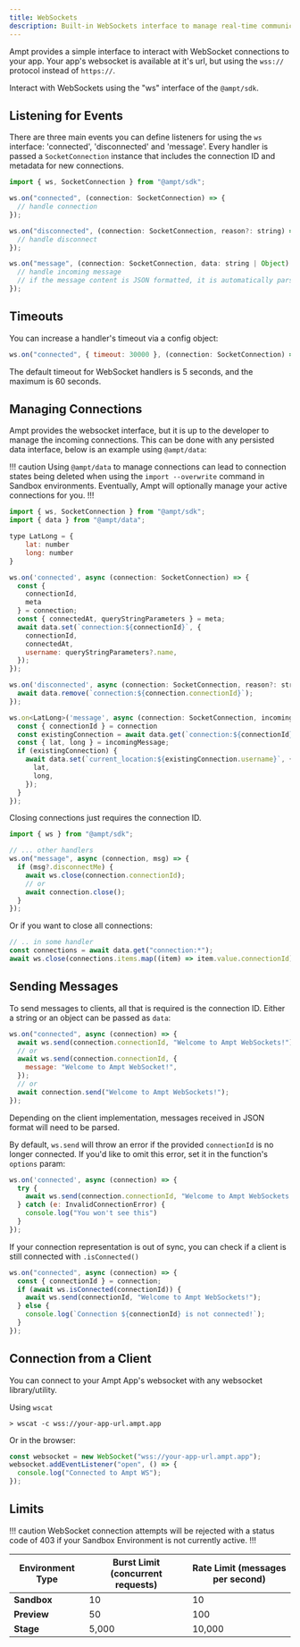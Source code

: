 ```yaml
---
title: WebSockets
description: Built-in WebSockets interface to manage real-time communications between your app and client browsers.
---
```


Ampt provides a simple interface to interact with WebSocket connections to your app. Your app's websocket is available at it's url, but using the `wss://` protocol instead of `https://`.

Interact with WebSockets using the "ws" interface of the `@ampt/sdk`.

## Listening for Events

There are three main events you can define listeners for using the `ws` interface: 'connected', 'disconnected' and 'message'. Every handler is passed a `SocketConnection` instance that includes the connection ID and metadata for new connections.

```javascript
import { ws, SocketConnection } from "@ampt/sdk";

ws.on("connected", (connection: SocketConnection) => {
  // handle connection
});

ws.on("disconnected", (connection: SocketConnection, reason?: string) => {
  // handle disconnect
});

ws.on("message", (connection: SocketConnection, data: string | Object) => {
  // handle incoming message
  // if the message content is JSON formatted, it is automatically parsed and passed as an object.
});
```

## Timeouts

You can increase a handler's timeout via a config object:

```javascript
ws.on("connected", { timeout: 30000 }, (connection: SocketConnection) => {});
```

The default timeout for WebSocket handlers is 5 seconds, and the maximum is 60 seconds.

## Managing Connections

Ampt provides the websocket interface, but it is up to the developer to manage the incoming connections. This can be done with any persisted data interface, below is an example using `@ampt/data`:

!!! caution
Using `@ampt/data` to manage connections can lead to connection states being deleted when using the `import --overwrite` command in Sandbox environments. Eventually, Ampt will optionally manage your active connections for you.
!!!

```javascript
import { ws, SocketConnection } from "@ampt/sdk";
import { data } from "@ampt/data";

type LatLong = {
    lat: number
    long: number
}

ws.on('connected', async (connection: SocketConnection) => {
  const {
    connectionId,
    meta
  } = connection;
  const { connectedAt, queryStringParameters } = meta;
  await data.set(`connection:${connectionId}`, {
    connectionId,
    connectedAt,
    username: queryStringParameters?.name,
  });
});

ws.on('disconnected', async (connection: SocketConnection, reason?: string) => {
  await data.remove(`connection:${connection.connectionId}`);
});

ws.on<LatLong>('message', async (connection: SocketConnection, incomingMessage: LatLong) => {
  const { connectionId } = connection
  const existingConnection = await data.get(`connection:${connectionId}`);
  const { lat, long } = incomingMessage;
  if (existingConnection) {
    await data.set(`current_location:${existingConnection.username}`, {
      lat,
      long,
    });
  }
});
```

Closing connections just requires the connection ID.

```javascript
import { ws } from "@ampt/sdk";

// ... other handlers
ws.on("message", async (connection, msg) => {
  if (msg?.disconnectMe) {
    await ws.close(connection.connectionId);
    // or
    await connection.close();
  }
});
```

Or if you want to close all connections:

```javascript
// .. in some handler
const connections = await data.get("connection:*");
await ws.close(connections.items.map((item) => item.value.connectionId));
```

## Sending Messages

To send messages to clients, all that is required is the connection ID. Either a string or an object can be passed as `data`:

```javascript
ws.on("connected", async (connection) => {
  await ws.send(connection.connectionId, "Welcome to Ampt WebSockets!");
  // or
  await ws.send(connection.connectionId, {
    message: "Welcome to Ampt WebSocket!",
  });
  // or
  await connection.send("Welcome to Ampt WebSockets!");
});
```

Depending on the client implementation, messages received in JSON format will need to be parsed.

By default, `ws.send` will throw an error if the provided `connectionId` is no longer connected. If you'd like to omit this error, set it in the function's `options` param:

```javascript
ws.on('connected', async (connection) => {
  try {
    await ws.send(connection.connectionId, "Welcome to Ampt WebSockets!", { throwIfNotConnected: false });
  } catch (e: InvalidConnectionError) {
    console.log("You won't see this")
  }
});
```

If your connection representation is out of sync, you can check if a client is still connected with `.isConnected()`

```javascript
ws.on("connected", async (connection) => {
  const { connectionId } = connection;
  if (await ws.isConnected(connectionId)) {
    await ws.send(connectionId, "Welcome to Ampt WebSockets!");
  } else {
    console.log(`Connection ${connectionId} is not connected!`);
  }
});
```

## Connection from a Client

You can connect to your Ampt App's websocket with any websocket library/utility.

Using `wscat`

```terminal title=Terminal
> wscat -c wss://your-app-url.ampt.app
```

Or in the browser:

```javascript
const websocket = new WebSocket("wss://your-app-url.ampt.app");
websocket.addEventListener("open", () => {
  console.log("Connected to Ampt WS");
});
```

## Limits

!!! caution
WebSocket connection attempts will be rejected with a status code of 403 if your Sandbox Environment is not currently active.
!!!

| Environment Type | Burst Limit (concurrent requests) | Rate Limit (messages per second) |
| ---------------- | --------------------------------- | -------------------------------- |
| **Sandbox**      | 10                                | 10                               |
| **Preview**      | 50                                | 100                              |
| **Stage**        | 5,000                             | 10,000                           |
